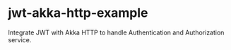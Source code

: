 # jwt-akka-http-example
Integrate JWT with Akka HTTP to handle Authentication and Authorization service.

